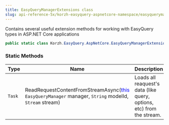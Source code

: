 ```yaml
---
title: EasyQueryManagerExtensions class
slug: api-reference-5x/korzh-easyquery-aspnetcore-namespace/easyquerymanagerextensions-class
---
```



Contains several useful extension methods for working with EasyQuery types in ASP.NET Core applications
```csharp
public static class Korzh.EasyQuery.AspNetCore.EasyQueryManagerExtensions

```

### Static Methods

| Type | Name | Description | 
| --- | --- | --- | 
| `Task` | ReadRequestContentFromStreamAsync(<span style='color: blue'>this</span> `EasyQueryManager` manager, `String` modelId, `Stream` stream) | Loads all reaquest's data (like query, options, etc) from the stream. |
